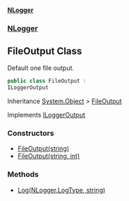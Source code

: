 #### [NLogger](./index.md 'index')
### [NLogger](./NLogger.md 'NLogger')
## FileOutput Class
Default one file output.  
```csharp
public class FileOutput :
ILoggerOutput
```
Inheritance [System.Object](https://docs.microsoft.com/en-us/dotnet/api/System.Object 'System.Object') &gt; [FileOutput](./NLogger-FileOutput.md 'NLogger.FileOutput')  

Implements [ILoggerOutput](./NLogger-ILoggerOutput.md 'NLogger.ILoggerOutput')  
### Constructors
- [FileOutput(string)](./NLogger-FileOutput-FileOutput(string).md 'NLogger.FileOutput.FileOutput(string)')
- [FileOutput(string, int)](./NLogger-FileOutput-FileOutput(string_int).md 'NLogger.FileOutput.FileOutput(string, int)')
### Methods
- [Log(NLogger.LogType, string)](./NLogger-FileOutput-Log(NLogger-LogType_string).md 'NLogger.FileOutput.Log(NLogger.LogType, string)')
